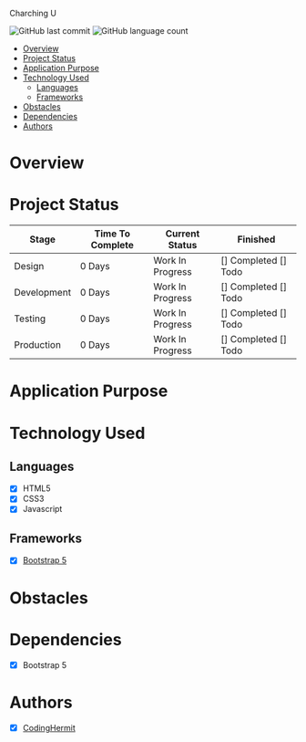 Charching U

![GitHub last commit](https://img.shields.io/github/last-commit/chingu-voyages/v36-toucans-team-03)
![GitHub language count](https://img.shields.io/github/languages/count/chingu-voyages/v36-toucans-team-03)

- [Overview](#overview)
- [Project Status](#project-status)
- [Application Purpose](#application-purpose)
- [Technology Used](#technology-used)
  - [Languages](#languages)
  - [Frameworks](#frameworks)
- [Obstacles](#obstacles)
- [Dependencies](#dependencies)
- [Authors](#authors)

# Overview

# Project Status

| Stage       | Time To Complete | Current Status   | Finished             |
| ----------- | ---------------- | ---------------- | -------------------- |
| Design      | 0 Days           | Work In Progress | [] Completed [] Todo |
| Development | 0 Days           | Work In Progress | [] Completed [] Todo |
| Testing     | 0 Days           | Work In Progress | [] Completed [] Todo |
| Production  | 0 Days           | Work In Progress | [] Completed [] Todo |

# Application Purpose

# Technology Used

## Languages

- [x] HTML5
- [x] CSS3
- [x] Javascript

## Frameworks

- [x] [Bootstrap 5](https://getbootstrap.com/)

# Obstacles

# Dependencies

- [x] Bootstrap 5

# Authors

- [x] [CodingHermit](www.github.com/ASimpleCodingHermit)
